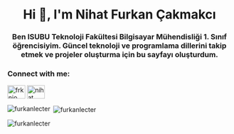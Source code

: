 
<h1 align="center">Hi 👋, I'm Nihat Furkan Çakmakcı</h1>
<h3 align="center">Ben ISUBU Teknoloji Fakültesi Bilgisayar Mühendisliği 1. Sınıf öğrencisiyim. Güncel teknoloji ve programlama dillerini takip etmek ve projeler oluşturma için bu sayfayı oluşturdum.</h3>

<h3 align="left">Connect with me:</h3>
<p align="left">
<a href="https://twitter.com/frknio" target="blank"><img align="center" src="https://raw.githubusercontent.com/rahuldkjain/github-profile-readme-generator/master/src/images/icons/Social/twitter.svg" alt="frknio" height="30" width="40" /></a>
<a href="https://linkedin.com/in/ni̇hat furkan çakmakci" target="blank"><img align="center" src="https://raw.githubusercontent.com/rahuldkjain/github-profile-readme-generator/master/src/images/icons/Social/linked-in-alt.svg" alt="ni̇hat furkan çakmakci" height="30" width="40" /></a>
</p>

<p><img align="left" src="https://github-readme-stats.vercel.app/api/top-langs?username=furkanlecter&show_icons=true&locale=en&layout=compact" alt="furkanlecter" /></p>

<p>&nbsp;<img align="center" src="https://github-readme-stats.vercel.app/api?username=furkanlecter&show_icons=true&locale=en" alt="furkanlecter" /></p>

<p><img align="center" src="https://github-readme-streak-stats.herokuapp.com/?user=furkanlecter&" alt="furkanlecter" /></p>

